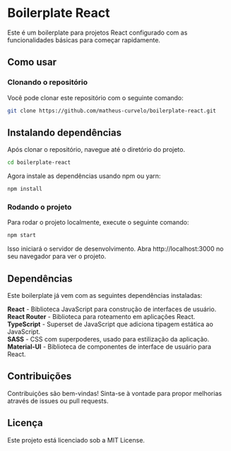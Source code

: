 # Boilerplate React
Este é um boilerplate para projetos React configurado com as funcionalidades básicas para começar rapidamente.

## Como usar

### Clonando o repositório
Você pode clonar este repositório com o seguinte comando:

```bash
git clone https://github.com/matheus-curvelo/boilerplate-react.git

```

## Instalando dependências
Após clonar o repositório, navegue até o diretório do projeto.

```bash
cd boilerplate-react

```

Agora instale as dependências usando npm ou yarn:

```bash
npm install

```

### Rodando o projeto
Para rodar o projeto localmente, execute o seguinte comando:

```bash
npm start

```

Isso iniciará o servidor de desenvolvimento. Abra http://localhost:3000 no seu navegador para ver o projeto.

## Dependências

Este boilerplate já vem com as seguintes dependências instaladas:

**React** - Biblioteca JavaScript para construção de interfaces de usuário. <br/>
**React Router** - Biblioteca para roteamento em aplicações React. <br/>
**TypeScript** - Superset de JavaScript que adiciona tipagem estática ao JavaScript. <br/>
**SASS** - CSS com superpoderes, usado para estilização da aplicação. <br/>
**Material-UI** - Biblioteca de componentes de interface de usuário para React.

## Contribuições
Contribuições são bem-vindas! Sinta-se à vontade para propor melhorias através de issues ou pull requests.

## Licença
Este projeto está licenciado sob a MIT License.
